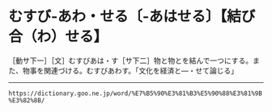 # むすび‐あわ・せる〔‐あはせる〕【結び合（わ）せる】

［動サ下一］［文］むすびあは・す［サ下二］物と物とを結んで一つにする。また、物事を関連づける。むすびあわす。「文化を経済と―・せて論じる」

---
`https://dictionary.goo.ne.jp/word/%E7%B5%90%E3%81%B3%E5%90%88%E3%81%9B%E3%82%8B/`